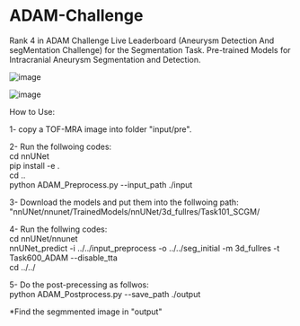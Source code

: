 # ADAM-Challenge
Rank 4 in ADAM Challenge Live Leaderboard (Aneurysm Detection And segMentation Challenge) for the Segmentation Task.
Pre-trained Models for Intracranial Aneurysm Segmentation and Detection.

![image](https://user-images.githubusercontent.com/125511615/219178638-08379c49-988e-47ad-95ed-2b270ba6e944.png)

![image](https://user-images.githubusercontent.com/125511615/219178878-55cfbc53-fd9f-4e4c-9b50-8cd96ae59d9c.png)


How to Use: <br />

1- copy a TOF-MRA image into folder "input/pre". <br />

2- Run the follwoing codes: <br />
cd nnUNet    <br />
pip install -e .   <br />
cd ..   <br />
python ADAM_Preprocess.py --input_path ./input <br />

3- Download the models and put them into the follwoing path:  <br />
"nnUNet/nnunet/TrainedModels/nnUNet/3d_fullres/Task101_SCGM/  <br />

4- Run the follwing codes:   <br />
cd nnUNet/nnunet  <br />
nnUNet_predict -i ../../input_preprocess -o ../../seg_initial -m 3d_fullres -t Task600_ADAM --disable_tta  <br />
cd ../../   <br />

5- Do the post-precessing as follwos:  <br />
python ADAM_Postprocess.py --save_path ./output  <br />

*Find the segmmented image in "output"











